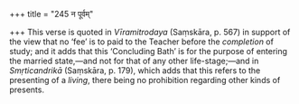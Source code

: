 +++
title = "245 न पूर्वम्"

+++
This verse is quoted in *Vīramitrodaya* (Saṃskāra, p. 567) in support of
the view that no ‘fee’ is to paid to the Teacher before the *completion*
of study; and it adds that this ‘Concluding Bath’ is for the purpose of
entering the married state,—and not for that of any other
life-stage;—and in *Smṛticandrikā* (Saṃskāra, p. 179), which adds that
this refers to the presenting of a *living*, there being no prohibition
regarding other kinds of presents.


